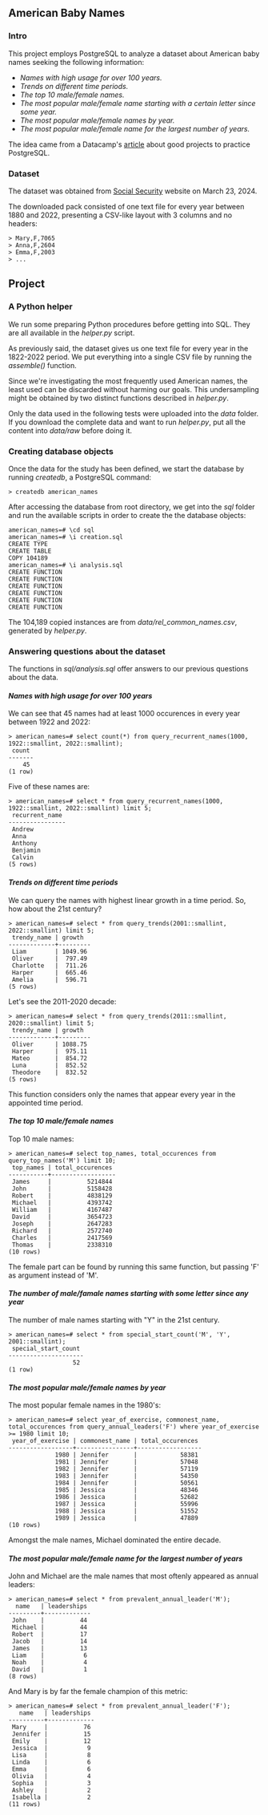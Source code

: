 ## American Baby Names

### Intro

This project employs PostgreSQL to analyze a dataset about American baby names seeking the following information:

- *Names with high usage for over 100 years.*
- *Trends on different time periods.*
- *The top 10 male/female names.*
- *The most popular male/female name starting with a certain letter since some year.*
- *The most popular male/female names by year.*
- *The most popular male/female name for the largest number of years.*

The idea came from a Datacamp's [article](https://www.datacamp.com/blog/sql-projects-for-all-levels) about good projects to practice PostgreSQL.

### Dataset

The dataset was obtained from [Social Security](https://www.ssa.gov/oact/babynames/limits.html) website on March 23, 2024.

The downloaded pack consisted of one text file for every year between 1880 and 2022, presenting a CSV-like layout with 3 columns and no headers:

	> Mary,F,7065
	> Anna,F,2604
	> Emma,F,2003
	> ...

## Project

### A Python helper

We run some preparing Python procedures before getting into SQL. They are all available in the *helper.py* script.

As previously said, the dataset gives us one text file for every year in the 1822-2022 period. We put everything into a single CSV file by running the *assemble()* function.

Since we're investigating the most frequently used American names, the least used can be discarded without harming our goals. This undersampling might be obtained by two distinct functions described in *helper.py*.

Only the data used in the following tests were uploaded into the *data* folder. If you download the complete data and want to run *helper.py*, put all the content into *data/raw* before doing it.

### Creating database objects

Once the data for the study has been defined, we start the database by running *createdb*, a PostgreSQL command:

	> createdb american_names

After accessing the database from root directory, we get into the *sql* folder and run the available scripts in order to create the the database objects:

	american_names=# \cd sql
	american_names=# \i creation.sql
	CREATE TYPE
	CREATE TABLE
	COPY 104189
	american_names=# \i analysis.sql
	CREATE FUNCTION
	CREATE FUNCTION
	CREATE FUNCTION
	CREATE FUNCTION
	CREATE FUNCTION
	CREATE FUNCTION

The 104,189 copied instances are from *data/rel_common_names.csv*, generated by *helper.py*.

### Answering questions about the dataset

The functions in *sql/analysis.sql* offer answers to our previous questions about the data.

#### *Names with high usage for over 100 years*

We can see that 45 names had at least 1000 occurences in every year between 1922 and 2022:

	> american_names=# select count(*) from query_recurrent_names(1000, 1922::smallint, 2022::smallint);
	 count
	-------
	    45
	(1 row)

Five of these names are:

	> american_names=# select * from query_recurrent_names(1000, 1922::smallint, 2022::smallint) limit 5;
	 recurrent_name
	----------------
	 Andrew
	 Anna
	 Anthony
	 Benjamin
	 Calvin
	(5 rows)

#### *Trends on different time periods*

We can query the names with highest linear growth in a time period. So, how about the 21st century?

	> american_names=# select * from query_trends(2001::smallint, 2022::smallint) limit 5;
	 trendy_name | growth
	-------------+---------
	 Liam        | 1049.96
	 Oliver      |  797.49
	 Charlotte   |  711.26
	 Harper      |  665.46
	 Amelia      |  596.71
	(5 rows)

Let's see the 2011-2020 decade:

	> american_names=# select * from query_trends(2011::smallint, 2020::smallint) limit 5;
	 trendy_name | growth
	-------------+---------
	 Oliver      | 1088.75
	 Harper      |  975.11
	 Mateo       |  854.72
	 Luna        |  852.52
	 Theodore    |  832.52
	(5 rows)

This function considers only the names that appear every year in the appointed time period.

#### *The top 10 male/female names*

Top 10 male names:

	> american_names=# select top_names, total_occurences from query_top_names('M') limit 10;
	 top_names | total_occurences
	-----------+------------------
	 James     |          5214844
	 John      |          5158428
	 Robert    |          4838129
	 Michael   |          4393742
	 William   |          4167487
	 David     |          3654723
	 Joseph    |          2647283
	 Richard   |          2572740
	 Charles   |          2417569
	 Thomas    |          2338310
	(10 rows)

The female part can be found by running this same function, but passing 'F' as argument instead of 'M'.

#### *The number of male/famale names starting with some letter since any year*

The number of male names starting with "Y" in the 21st century.

	> american_names=# select * from special_start_count('M', 'Y', 2001::smallint);
	 special_start_count
	---------------------
	                  52
	(1 row)

#### *The most popular male/female names by year*

The most popular female names in the 1980's:

	> american_names=# select year_of_exercise, commonest_name, total_occurences from query_annual_leaders('F') where year_of_exercise >= 1980 limit 10;
	 year_of_exercise | commonest_name | total_occurences
	------------------+----------------+------------------
	             1980 | Jennifer       |            58381
	             1981 | Jennifer       |            57048
	             1982 | Jennifer       |            57119
	             1983 | Jennifer       |            54350
	             1984 | Jennifer       |            50561
	             1985 | Jessica        |            48346
	             1986 | Jessica        |            52682
	             1987 | Jessica        |            55996
	             1988 | Jessica        |            51552
	             1989 | Jessica        |            47889
	(10 rows)

Amongst the male names, Michael dominated the entire decade.

#### *The most popular male/female name for the largest number of years*

John and Michael are the male names that most oftenly appeared as annual leaders:

	> american_names=# select * from prevalent_annual_leader('M');
	  name   | leaderships
	---------+-------------
	 John    |          44
	 Michael |          44
	 Robert  |          17
	 Jacob   |          14
	 James   |          13
	 Liam    |           6
	 Noah    |           4
	 David   |           1
	(8 rows)

And Mary is by far the female champion of this metric:

	> american_names=# select * from prevalent_annual_leader('F');
	   name   | leaderships
	----------+-------------
	 Mary     |          76
	 Jennifer |          15
	 Emily    |          12
	 Jessica  |           9
	 Lisa     |           8
	 Linda    |           6
	 Emma     |           6
	 Olivia   |           4
	 Sophia   |           3
	 Ashley   |           2
	 Isabella |           2
	(11 rows)




